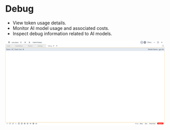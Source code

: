 # Debug

 - View token usage details.
 - Monitor AI model usage and associated costs.
 - Inspect debug information related to AI models.

![debug](../../../../static/img/debug.png)